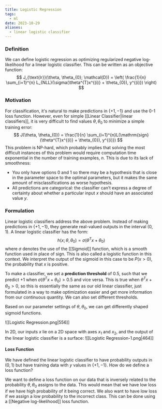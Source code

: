 ```yaml
---
title: Logistic Regression
tags:
  - ml
date: 2023-10-29
aliases:
  - linear logistic classifier
---
```

### Definition
We can define logistic regression as optimizing regularized negative log-likelihood for a linear logistic classifier. This can be written as an objective function:
$$
J_{\text{lr}}(\theta, \theta_{0}; \mathcal{D}) = \left( \frac{1}{n} \sum_{i=1}^{n} L_{NLL}(\sigma(\theta^{T}x^{(i)} + \theta_{0}), y^{(i)}) \right)
$$
### Motivation
For classification, it's natural to make predictions in $\{ +1, -1 \}$ and use the 0-1 loss function. However, even for simple [[Linear Classifier|linear classifiers]], it is very difficult to find values $\theta, \theta_{0}$ to minimize a simple training error:
$$
J(\theta, \theta_{0}) = \frac{1}{n} \sum_{i=1}^{n}L(\mathrm{sign}(\theta^{T}x^{(i)} + \theta_{0}), y^{(i)})
$$
This problem is NP-hard, which probably implies that solving the most difficult instances of this problem would require computation time exponential in the number of training examples, $n$. This is due to its lack of smoothness:
- You only have options $0$ and $1$ so there may be a hypothesis that is close in the parameter space to the optimal parameters, but it makes the same amount of misclassifications as worse hypothesis. 
- All predictions are categorical: the classifier can’t express a degree of certainty about whether a particular input $x$ should have an associated value $y$.

### Formulation
Linear logistic classifiers address the above problem. Instead of making predictions in $\{ +1, -1 \}$, they generate real-valued outputs in the interval $(0,1)$. A linear logistic classifier has the form:
$$
h(x; \theta, \theta_{0}) = \sigma(\theta^{T}x + \theta_{0})
$$
where $\sigma$ denotes the use of the [[Sigmoid]] function, which is a smooth function used in place of $\mathrm{sign}$. This is also called a logistic function in this context. We interpret the output of the sigmoid in this case to be $P(x > 0)$, the probability that $x$ is positive. 

To make a classifier, we set a **prediction threshold** of $0.5$, such that we predict $+1$ when $\sigma(\theta^{T}x + \theta_{0}) > 0.5$ and vice versa. This is true when $\theta^{T}x + \theta_{0} > 0$, so this is essentially the same as our old linear classifier, just formulated in a way to make optimization easier and get more information from our continuous quantity. We can also set different thresholds. 

Based on our parameter settings of $\theta, \theta_{0}$, we can get differently shaped sigmoid functions.

![[Logistic Regression.png|556]]

In 2D, our inputs $x$ lie on a 2D space with axes $x_{1}$ and $x_{2}$, and the output of the linear logistic classifier is a surface:
![[Logistic Regression-1.png|464]]

#### Loss Function
We have defined the linear logistic classifier to have probability outputs in $(0,1)$ but have training data with $y$ values in $\{ +1, -1 \}$. How do we define a loss function?

We want to define a loss function on our data that is inversely related to the probability $\theta, \theta_{0}$ assigns to the data. This would mean that we have low loss if we have high probability of it being correct. We also want to have low loss if we assign a low probability to the incorrect class. This can be done using a [[Negative log-likelihood]] loss function. 
